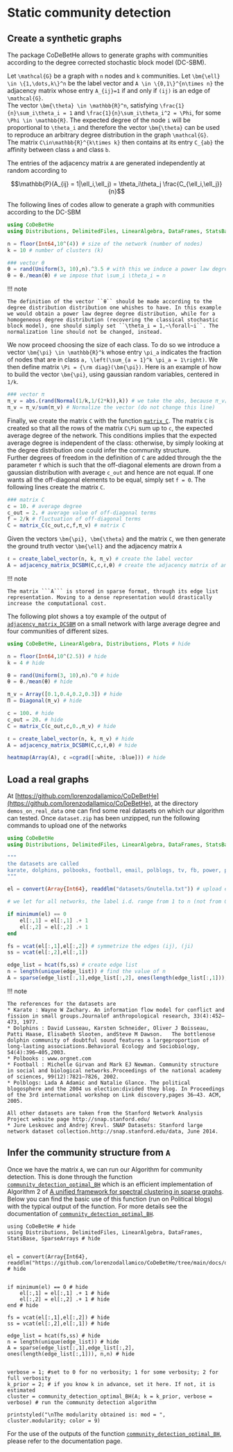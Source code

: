 # Static community detection


## Create a synthetic graphs


The package CoDeBetHe allows to generate graphs with communities according to the degree corrected stochastic block model (DC-SBM). 

Let ``\mathcal{G}`` be a graph with ``n`` nodes and ``k`` communities. 
Let ``\bm{\ell} \in \{1,\dots,k\}^n`` be the label vector and ``A \in \{0,1\}^{n\times n}`` the adjacency matrix whose entry ``A_{ij}=1`` if and only if ``(ij)`` is an edge of ``\mathcal{G}``. \
The vector ``\bm{\theta} \in \mathbb{R}^n``, satisfying ``\frac{1}{n}\sum_i\theta_i = 1`` and ``\frac{1}{n}\sum_i\theta_i^2 = \Phi``, for some ``\Phi \in \mathbb{R}``. The expected degree of the node ``i`` will be proportional to ``\theta_i`` and therefore the vector ``\bm{\theta}`` can be used to reproduce an arbitrary degree distribution in the graph ``\mathcal{G}``.\
The matrix ``C\in\mathbb{R}^{k\times k}`` then contains at its entry ``C_{ab}`` the affinity between class ``a`` and class ``b``. 

The entries of the adjacency matrix ``A`` are generated independently at random according to

```math
\mathbb{P}(A_{ij} = 1|\ell_i,\ell_j) = \theta_i\theta_j \frac{C_{\ell_i,\ell_j}}{n}
```

The following lines of codes allow to generate a graph with communities according to the DC-SBM


```julia
using CoDeBetHe
using Distributions, DelimitedFiles, LinearAlgebra, DataFrames, StatsBase

n = floor(Int64,10^(4)) # size of the network (number of nodes)
k = 10 # number of clusters (k)

### vector θ
θ = rand(Uniform(3, 10),n).^3.5 # with this we induce a power law degree distribution
θ = θ./mean(θ) # we impose that \sum_i \theta_i = n
```

!!! note

    The definition of the vector ``θ`` should be made according to the degree distribution distribution one whishes to have. In this example we would obtain a power law degree degree distribution, while for a homogeneous degree distribution (recovering the classical stochastic block model), one should simply set ``\theta_i = 1,~\forall~i``. The normalization line should not be changed, instead.

We now proceed choosing the size of each class. To do so we introduce a vector ``\bm{\pi} \in \mathbb{R}^k`` whose entry ``\pi_a`` indicates the fraction of nodes that are in class ``a, \left(\sum_{a = 1}^k \pi_a = 1\right)``. We then define matrix ``\Pi = {\rm diag}(\bm{\pi})``. Here is an example of how to build the vector ``\bm{\pi}``, using gaussian random variables, centered in ``1/k``.


```julia
### vector π
π_v = abs.(rand(Normal(1/k,1/(2*k)),k)) # we take the abs, because π_v[i] > 0 for all i
π_v = π_v/sum(π_v) # Normalize the vector (do not change this line)

```

Finally, we create the matrix ``C``  with the function [`matrix_C`](@ref). The matrix ``C`` is created so that all the rows of the matrix ``C\Pi`` sum up to ``c``, the expected average degree of the network. This conditions implies that the expected average degree is independent of the class: otherwise, by simply looking at the degree distribution one could infer the community structure.\
Further degrees of freedom in the definition of  ``C`` are added through the the parameter ```f``` which is such that the off-diagonal elements are drown from a gaussian distribution with average ```c_out``` and hence are not equal. If one wants all the off-diagonal elements to be equal, simply set ```f = 0```. The following lines create the matrix ``C``.

```julia
### matrix C
c = 10. # average degree
c_out = 2. # average value of off-diagonal terms
f = 2/k # fluctuation of off-diagonal terms
C = matrix_C(c_out,c,f,π_v) # matrix C

```
Given the vectors ``\bm{\pi}, \bm{\theta}`` and the matrix ``C``, we then generate the ground truth vector ``\bm{\ell}`` and the adjacency matrix ``A``	

```julia
ℓ = create_label_vector(n, k, π_v) # create the label vector
A = adjacency_matrix_DCSBM(C,c,ℓ,θ) # create the adjacency matrix of an instance of DC-SBM
```

!!! note

    The matrix ```A``` is stored in sparse format, through its edge list representation. Moving to a dense representation would drastically increase the computational cost.


The following plot shows a toy example of the output of [`adjacency_matrix_DCSBM`](@ref) on a small network with large average degree and four communities of different sizes.

```julia
using CoDeBetHe, LinearAlgebra, Distributions, Plots # hide

n = floor(Int64,10^(2.5)) # hide
k = 4 # hide

θ = rand(Uniform(3, 10),n).^0 # hide
θ = θ./mean(θ) # hide

π_v = Array([0.1,0.4,0.2,0.3]) # hide
Π = Diagonal(π_v) # hide

c = 100. # hide
c_out = 20. # hide
C = matrix_C(c_out,c,0.,π_v) # hide

ℓ = create_label_vector(n, k, π_v) # hide
A = adjacency_matrix_DCSBM(C,c,ℓ,θ) # hide

heatmap(Array(A), c =cgrad([:white, :blue])) # hide
```

## Load a real graphs 

At [https://github.com/lorenzodallamico/CoDeBetHe](https://github.com/lorenzodallamico/CoDeBetHe), at the directory ```demos_on_real_data``` one can find some real datasets on which our algorithm can tested. Once ```dataset.zip``` has been unzipped, run the following commands to upload one of the networks


```julia
using CoDeBetHe
using Distributions, DelimitedFiles, LinearAlgebra, DataFrames, StatsBase

"""
the datasets are called
karate, dolphins, polbooks, football, email, polblogs, tv, fb, power, politicians, Gnutella, vip
"""

el = convert(Array{Int64}, readdlm("datasets/Gnutella.txt")) # upload edge_list: here you should be putting the name of the dataset you wish to upload

# we let for all networks, the label i.d. range from 1 to n (not from 0 to n-1)

if minimum(el) == 0
    el[:,1] = el[:,1] .+ 1
    el[:,2] = el[:,2] .+ 1
end

fs = vcat(el[:,1],el[:,2]) # symmetrize the edges (ij), (ji)
ss = vcat(el[:,2],el[:,1])

edge_list = hcat(fs,ss) # create edge list
n = length(unique(edge_list)) # find the value of n
A = sparse(edge_list[:,1],edge_list[:,2], ones(length(edge_list[:,1])), n,n) # create sparse adjacency matrix
```

!!! note

    The references for the datasets are
    * Karate : Wayne W Zachary. An information flow model for conflict and fission in small groups.Journalof anthropological research, 33(4):452–473, 1977.
    * Dolphins : David Lusseau, Karsten Schneider, Oliver J Boisseau, Patti Haase, Elisabeth Slooten, andSteve M Dawson.   The bottlenose dolphin community of doubtful sound features a largeproportion of long-lasting associations.Behavioral Ecology and Sociobiology, 54(4):396–405,2003.
    * Polbooks : www.orgnet.com
    * Football : Michelle Girvan and Mark EJ Newman. Community structure in social and biological networks.Proceedings of the national academy of sciences, 99(12):7821–7826, 2002.
    * Polblogs: Lada A Adamic and Natalie Glance. The political blogosphere and the 2004 us election:divided they blog. In Proceedings of the 3rd international workshop on Link discovery,pages 36–43. ACM, 2005.

    All other datasets are taken from the Stanford Network Analysis Project website page http://snap.stanford.edu/
    * Jure Leskovec and Andrej Krevl. SNAP Datasets: Stanford large network dataset collection.http://snap.stanford.edu/data, June 2014.


## Infer the community structure from ``A``

Once we have the matrix ```A```, we can run our Algorithm for community detection. This is done through the function [`community_detection_optimal_BH`](@ref) which is an efficient implementation of Algorithm 2 of [A unified framework for spectral clustering in sparse
graphs](https://lorenzodallamico.github.io/articles/unified_20.pdf). Below you can find the basic use of this function (run on Political blogs) with the typical output of the function. For more details see the documentation of [`community_detection_optimal_BH`](@ref).


```@example
using CoDeBetHe # hide
using Distributions, DelimitedFiles, LinearAlgebra, DataFrames, StatsBase, SparseArrays # hide


el = convert(Array{Int64}, readdlm("https://github.com/lorenzodallamico/CoDeBetHe/tree/main/docs/data_for_doc/polblogs.txt")) # hide


if minimum(el) == 0 # hide
    el[:,1] = el[:,1] .+ 1 # hide
    el[:,2] = el[:,2] .+ 1 # hide
end # hide

fs = vcat(el[:,1],el[:,2]) # hide
ss = vcat(el[:,2],el[:,1]) # hide

edge_list = hcat(fs,ss) # hide
n = length(unique(edge_list)) # hide
A = sparse(edge_list[:,1],edge_list[:,2], ones(length(edge_list[:,1])), n,n) # hide


verbose = 1; #set to 0 for no verbosity; 1 for some verbosity; 2 for full verbosity
k_prior = 2; # if you know k in advance, set it here. If not, it is estimated
cluster = community_detection_optimal_BH(A; k = k_prior, verbose = verbose) # run the community detection algorithm

printstyled("\nThe modularity obtained is: mod = ", cluster.modularity; color = 9)
```

For the use of the outputs of the function [`community_detection_optimal_BH`](@ref), please refer to the documentation page.



